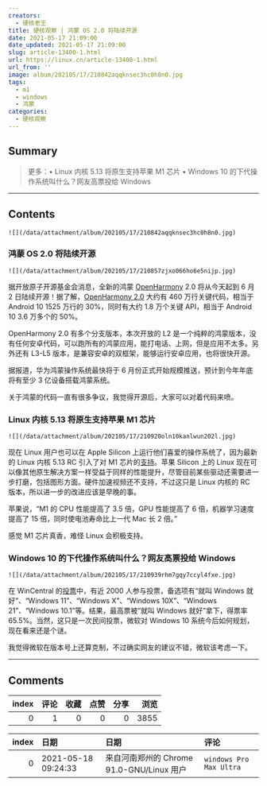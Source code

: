```yaml
---
creators:
  - 硬核老王
title: 硬核观察 | 鸿蒙 OS 2.0 将陆续开源
date: 2021-05-17 21:09:00
date_updated: 2021-05-17 21:09:00
slug: article-13400-1.html
url: https://linux.cn/article-13400-1.html
url_from: ''
image: album/202105/17/210842aqqknsec3hc0h8n0.jpg
tags:
  - m1
  - windows
  - 鸿蒙
categories:
  - 硬核观察
---
```


## Summary

> 更多：• Linux 内核 5.13 将原生支持苹果 M1 芯片 • Windows 10 的下代操作系统叫什么？网友高票投给 Windows

***

<!-- more -->

## Contents

`![](/data/attachment/album/202105/17/210842aqqknsec3hc0h8n0.jpg)`

### 鸿蒙 OS 2.0 将陆续开源

`![](/data/attachment/album/202105/17/210857zjxo066ho6e5nijp.jpg)`

据开放原子开源基金会消息，全新的鸿蒙 [OpenHarmony](https://www.openatom.org/#/projectDetail/3a2f7aead45c4a5081574842f0cbc515) 2.0 将从今天起到 6 月 2 日陆续开源！据了解，[OpenHarmony 2.0](https://gitee.com/openharmony) 大约有 460 万行关键代码，相当于 Android 10 1525 万行的 30%，同时有大约 1.8 万个关键 API，相当于 Android 10 3.6 万多个的 50%。

OpenHarmony 2.0 有多个分支版本，本次开放的 L2 是一个纯粹的鸿蒙版本，没有任何安卓代码，可以跑所有的鸿蒙应用，能打电话、上网，但是应用不太多。另外还有 L3-L5 版本，是兼容安卓的双框架，能够运行安卓应用，也将很快开源。

据报道，华为鸿蒙操作系统最快将于 6 月份正式开始规模推送，预计到今年年底将有至少 3 亿设备搭载鸿蒙系统。

关于鸿蒙的代码一直有很多争议，我觉得开源后，大家可以对着代码来喷。

### Linux 内核 5.13 将原生支持苹果 M1 芯片

`![](/data/attachment/album/202105/17/210920oln10kanlwun202l.jpg)`

现在 Linux 用户也可以在 Apple Silicon 上运行他们喜爱的操作系统了，因为最新的 Linux 内核 5.13 RC 引入了对 M1 芯片的[支持](http://lkml.iu.edu/hypermail/linux/kernel/2105.1/00457.html)。苹果 Silicon 上的 Linux 现在可以像其他原生解决方案一样受益于同样的性能提升，尽管目前某些驱动还需要进一步打磨，包括图形方面。硬件加速视频还不支持，不过这只是 Linux 内核的 RC 版本，所以进一步的改进应该是早晚的事。

苹果说，“M1 的 CPU 性能提高了 3.5 倍，GPU 性能提高了 6 倍，机器学习速度提高了 15 倍，同时使电池寿命比上一代 Mac 长 2 倍。”

感觉 M1 芯片真香，难怪 Linux 会积极支持。 

### Windows 10 的下代操作系统叫什么？网友高票投给 Windows

`![](/data/attachment/album/202105/17/210939rhm7gqy7ccyl4fxe.jpg)`

在 WinCentral 的[投票](https://www.windowscentral.com/it-time-microsoft-move-windows-10)中，有近 2000 人参与投票，备选项有“就叫 Windows 就好”、“Windows 11”、“Windows X”、“Windows 10X”、“Windows 21”、“Windows 10.1”等。结果，最高票被“就叫 Windows 就好”拿下，得票率 65.5%。当然，这只是一次民间投票，微软对 Windows 10 系统今后如何规划，现在看来还是个谜。

我觉得微软在版本号上还算克制，不过确实网友的建议不错，微软该考虑一下。

***

## Comments


|   index |   评论 |   收藏 |   点赞 |   分享 |   浏览 |
|--------:|-------:|-------:|-------:|-------:|-------:|
|       0 |      1 |      0 |      0 |      0 |   3855 |

|   index | 日期                | 日期                                      | 评论                    |
|--------:|:--------------------|:------------------------------------------|:------------------------|
|       0 | 2021-05-18 09:24:33 | 来自河南郑州的 Chrome 91.0-GNU/Linux 用户 | `windows Pro Max Ultra` |
